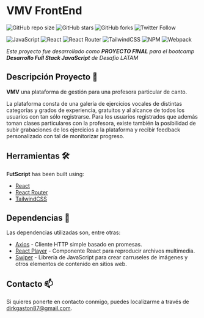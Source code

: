 # VMV FrontEnd

![GitHub repo size](https://img.shields.io/github/repo-size/DirkGaston/futscript)
![GitHub stars](https://img.shields.io/github/stars/DirkGaston/futscript?style=social)
![GitHub forks](https://img.shields.io/github/forks/DirkGaston/futscript?style=social)
![Twitter Follow](https://img.shields.io/twitter/follow/DirkGrave?style=social)

![JavaScript](https://img.shields.io/badge/javascript-%23323330.svg?logo=javascript&logoColor=%23F7DF1E&style=for-the-badge)
![React](https://img.shields.io/badge/react-%2320232a.svg?logo=react&logoColor=%2361DAFB&style=for-the-badge)
![React Router](https://img.shields.io/badge/React_Router-CA4245?logo=react-router&logoColor=white&style=for-the-badge)
![TailwindCSS](https://img.shields.io/badge/tailwindcss-%2338B2AC.svg?logo=tailwind-css&logoColor=white&style=for-the-badge)
![NPM ](https://img.shields.io/badge/NPM-%23000000.svg?logo=npm&logoColor=white&style=for-the-badge)
![Webpack](https://img.shields.io/badge/webpack-%238DD6F9.svg?logo=webpack&logoColor=black&style=for-the-badge)

_Este proyecto fue desarrollado como **PROYECTO FINAL** para el bootcamp **Desarrollo Full Stack JavaScript** de Desafio LATAM_

## Descripción Proyecto 📖

**VMV** una plataforma de gestión para una profesora particular de canto.

La plataforma consta de una galería de ejercicios vocales de distintas categorías y grados de experiencia, gratuitos y al alcance de todos los usuarios con tan sólo registrarse.
Para los usuarios registrados que además toman clases particulares con la profesora, existe también la posibilidad de subir grabaciones de los ejercicios a la plataforma y recibir feedback personalizado con tal de monitorizar progreso.

## Herramientas 🛠️

**FutScript** has been built using:

- [React](https://reactjs.org/)
- [React Router](https://reactrouter.com/en/main)
- [TailwindCSS](https://tailwindcss.com/)

## Dependencias 🚧

Las dependencias utilizadas son, entre otras:

- [Axios](https://axios-http.com/) - Cliente HTTP simple basado en promesas.
- [React Player](hhttps://www.npmjs.com/package/react-player) - Componente React para reproducir archivos multimedia.
- [Swiper](https://swiperjs.com/react) - Librería de JavaScript para crear carruseles de imágenes y otros elementos de contenido en sitios web.

## Contacto 📫

Si quieres ponerte en contacto conmigo, puedes localizarme a través de <dirkgaston87@gmail.com>.
